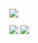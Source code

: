 


[![](https://img.shields.io/badge/Stable-GitHub%20Pages-YELLOW)](https://fightinggg.github.io)

[![](https://img.shields.io/badge/Test-GitBook%20Pages-YELLOW)](https://fightinggg.gitbook.io)
[![](https://img.shields.io/badge/Test-CVM%20Pages-YELLOW)](http://fightinggg.top)